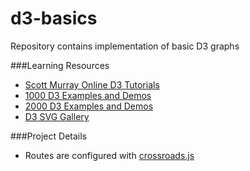 d3-basics
=========

Repository contains implementation of basic D3 graphs

###Learning Resources
* [Scott Murray Online D3 Tutorials](http://alignedleft.com/tutorials/d3)
* [1000 D3 Examples and Demos](http://techslides.com/over-1000-d3-js-examples-and-demos/)
* [2000 D3 Examples and Demos](http://techslides.com/over-2000-d3-js-examples-and-demos/)
* [D3 SVG  Gallery](http://bl.ocks.org/mbostock)

###Project Details
* Routes are configured with [crossroads.js](https://millermedeiros.github.io/crossroads.js/)
